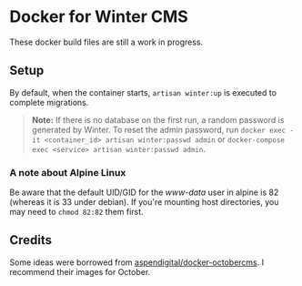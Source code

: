 # Docker for Winter CMS

These docker build files are still a work in progress.

## Setup

By default, when the container starts, `artisan winter:up` is executed to complete migrations.

> **Note:** If there is no database on the first run, a random password is generated by Winter. To reset the admin password, run `docker exec -it <container_id> artisan winter:passwd admin` or `docker-compose exec <service> artisan winter:passwd admin`.

### A note about Alpine Linux

Be aware that the default UID/GID for the *www-data* user in alpine is 82 (whereas it is 33 under debian). If you're mounting host directories, you may need to `chmod 82:82` them first.

## Credits

Some ideas were borrowed from [aspendigital/docker-octobercms](https://github.com/aspendigital/docker-octobercms). I recommend their images for October.